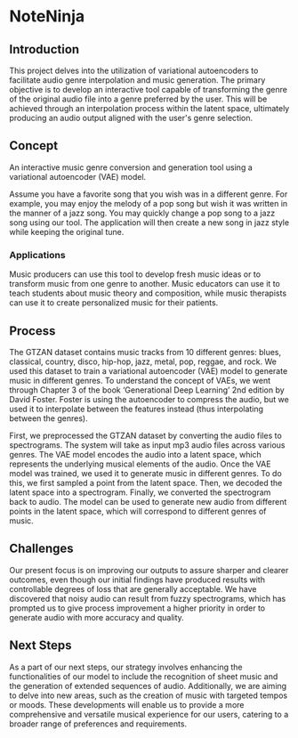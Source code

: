 # NoteNinja

## Introduction
This project delves into the utilization of variational autoencoders to facilitate audio genre interpolation and music generation. The primary objective is to develop an interactive tool capable of transforming the genre of the original audio file into a genre preferred by the user. This will be achieved through an interpolation process within the latent space, ultimately producing an audio output aligned with the user's genre selection.

## Concept 
An interactive music genre conversion and generation tool using a variational autoencoder (VAE) model.

Assume you have a favorite song that you wish was in a different genre. For example, you may enjoy the melody of a pop song but wish it was written in the manner of a jazz song. You may quickly change a pop song to a jazz song using our tool. The application will then create a new song in jazz style while keeping the original tune. 

### Applications

Music producers can use this tool to develop fresh music ideas or to transform music from one genre to another. Music educators can use it to teach students about music theory and composition, while music therapists can use it to create personalized music for their patients.

## Process

The GTZAN dataset contains music tracks from 10 different genres: blues, classical, country, disco, hip-hop, jazz, metal, pop, reggae, and rock. We used this dataset to train a variational autoencoder (VAE) model to generate music in different genres. To understand the concept of VAEs, we went through Chapter 3 of the book ‘Generational Deep Learning’ 2nd edition by David Foster. Foster is using the autoencoder to compress the audio, but we used it to interpolate between the features instead (thus interpolating between the genres).


First, we preprocessed the GTZAN dataset by converting the audio files to spectrograms. The system will take as input mp3 audio files across various genres. The VAE model encodes the audio into a latent space, which represents the underlying musical elements of the audio. Once the VAE model was trained, we used it to generate music in different genres. To do this, we first sampled a point from the latent space. Then, we decoded the latent space into a spectrogram. Finally, we converted the spectrogram back to audio. The model can be used to generate new audio from different points in the latent space, which will correspond to different genres of music.

## Challenges
Our present focus is on improving our outputs to assure sharper and clearer outcomes, even though our initial findings have produced results with controllable degrees of loss that are generally acceptable. We have discovered that noisy audio can result from fuzzy spectrograms, which has prompted us to give process improvement a higher priority in order to generate audio with more accuracy and quality.

## Next Steps

As a part of our next steps, our strategy involves enhancing the functionalities of our model to include the recognition of sheet music and the generation of extended sequences of audio. Additionally, we are aiming to delve into new areas, such as the creation of music with targeted tempos or moods. These developments will enable us to provide a more comprehensive and versatile musical experience for our users, catering to a broader range of preferences and requirements.
